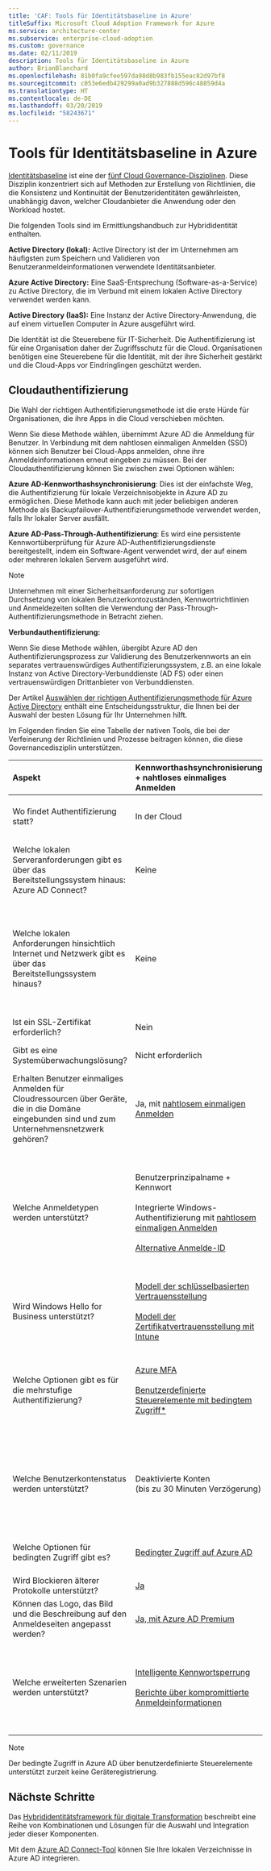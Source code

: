 ```yaml
---
title: 'CAF: Tools für Identitätsbaseline in Azure'
titleSuffix: Microsoft Cloud Adoption Framework for Azure
ms.service: architecture-center
ms.subservice: enterprise-cloud-adoption
ms.custom: governance
ms.date: 02/11/2019
description: Tools für Identitätsbaseline in Azure
author: BrianBlanchard
ms.openlocfilehash: 81b0fa9cfee597da98d8b983fb155eac82d97bf8
ms.sourcegitcommit: c053e6edb429299a0ad9b327888d596c48859d4a
ms.translationtype: HT
ms.contentlocale: de-DE
ms.lasthandoff: 03/20/2019
ms.locfileid: "58243671"
---
```

# <a name="identity-baseline-tools-in-azure"></a>Tools für Identitätsbaseline in Azure

[Identitätsbaseline](overview.md) ist eine der [fünf Cloud Governance-Disziplinen](../governance-disciplines.md). Diese Disziplin konzentriert sich auf Methoden zur Erstellung von Richtlinien, die die Konsistenz und Kontinuität der Benutzeridentitäten gewährleisten, unabhängig davon, welcher Cloudanbieter die Anwendung oder den Workload hostet.

Die folgenden Tools sind im Ermittlungshandbuch zur Hybrididentität enthalten.

**Active Directory (lokal):** Active Directory ist der im Unternehmen am häufigsten zum Speichern und Validieren von Benutzeranmeldeinformationen verwendete Identitätsanbieter.

**Azure Active Directory:** Eine SaaS-Entsprechung (Software-as-a-Service) zu Active Directory, die im Verbund mit einem lokalen Active Directory verwendet werden kann.

**Active Directory (IaaS):** Eine Instanz der Active Directory-Anwendung, die auf einem virtuellen Computer in Azure ausgeführt wird.

Die Identität ist die Steuerebene für IT-Sicherheit. Die Authentifizierung ist für eine Organisation daher der Zugriffsschutz für die Cloud. Organisationen benötigen eine Steuerebene für die Identität, mit der ihre Sicherheit gestärkt und die Cloud-Apps vor Eindringlingen geschützt werden.

## <a name="cloud-authentication"></a>Cloudauthentifizierung

Die Wahl der richtigen Authentifizierungsmethode ist die erste Hürde für Organisationen, die ihre Apps in die Cloud verschieben möchten.

Wenn Sie diese Methode wählen, übernimmt Azure AD die Anmeldung für Benutzer. In Verbindung mit dem nahtlosen einmaligen Anmelden (SSO) können sich Benutzer bei Cloud-Apps anmelden, ohne ihre Anmeldeinformationen erneut eingeben zu müssen. Bei der Cloudauthentifizierung können Sie zwischen zwei Optionen wählen:

**Azure AD-Kennworthashsynchronisierung**: Dies ist der einfachste Weg, die Authentifizierung für lokale Verzeichnisobjekte in Azure AD zu ermöglichen. Diese Methode kann auch mit jeder beliebigen anderen Methode als Backupfailover-Authentifizierungsmethode verwendet werden, falls Ihr lokaler Server ausfällt.

**Azure AD-Pass-Through-Authentifizierung**: Es wird eine persistente Kennwortüberprüfung für Azure AD-Authentifizierungsdienste bereitgestellt, indem ein Software-Agent verwendet wird, der auf einem oder mehreren lokalen Servern ausgeführt wird.

> [!NOTE]
> Unternehmen mit einer Sicherheitsanforderung zur sofortigen Durchsetzung von lokalen Benutzerkontozuständen, Kennwortrichtlinien und Anmeldezeiten sollten die Verwendung der Pass-Through-Authentifizierungsmethode in Betracht ziehen.

**Verbundauthentifizierung:**

Wenn Sie diese Methode wählen, übergibt Azure AD den Authentifizierungsprozess zur Validierung des Benutzerkennworts an ein separates vertrauenswürdiges Authentifizierungssystem, z.B. an eine lokale Instanz von Active Directory-Verbunddienste (AD FS) oder einen vertrauenswürdigen Drittanbieter von Verbunddiensten.

Der Artikel [Auswählen der richtigen Authentifizierungsmethode für Azure Active Directory](/azure/security/azure-ad-choose-authn) enthält eine Entscheidungsstruktur, die Ihnen bei der Auswahl der besten Lösung für Ihr Unternehmen hilft.

Im Folgenden finden Sie eine Tabelle der nativen Tools, die bei der Verfeinerung der Richtlinien und Prozesse beitragen können, die diese Governancedisziplin unterstützen.

<!-- markdownlint-disable MD033 -->

|Aspekt|Kennworthashsynchronisierung + nahtloses einmaliges Anmelden|Passthrough-Authentifizierung + nahtloses einmaliges Anmelden|Verbund mit AD FS|
|:-----|:-----|:-----|:-----|
|Wo findet Authentifizierung statt?|In der Cloud|In der Cloud nach einem sicheren Kennwortüberprüfungsaustausch mit dem lokalen Authentifizierungs-Agent|Lokal|
|Welche lokalen Serveranforderungen gibt es über das Bereitstellungssystem hinaus: Azure AD Connect?|Keine|Ein Server für jeden zusätzlichen Authentifizierungs-Agent|Mindestens zwei AD FS-Server<br><br>Mindestens zwei WAP-Server im Umkreis-/DMZ-Netzwerk|
|Welche lokalen Anforderungen hinsichtlich Internet und Netzwerk gibt es über das Bereitstellungssystem hinaus?|Keine|[Ausgehender Internetzugriff](/azure/active-directory/hybrid/how-to-connect-pta-quick-start) von den Servern, auf denen Authentifizierung-Agents ausgeführt werden|[Eingehender Internetzugriff](/windows-server/identity/ad-fs/overview/ad-fs-requirements) auf WAP-Server im Umkreisnetzwerk<br><br>Eingehender Netzwerkzugriff auf AD FS-Server von WAP-Servern im Umkreisnetzwerk<br><br>Netzwerklastenausgleich|
|Ist ein SSL-Zertifikat erforderlich?|Nein |Nein |Ja|
|Gibt es eine Systemüberwachungslösung?|Nicht erforderlich|Agent-Status, bereitgestellt von [Azure Active Directory Admin Center](/azure/active-directory/hybrid/tshoot-connect-pass-through-authentication)|[Azure AD Connect Health](/azure/active-directory/hybrid/how-to-connect-health-adfs)|
|Erhalten Benutzer einmaliges Anmelden für Cloudressourcen über Geräte, die in die Domäne eingebunden sind und zum Unternehmensnetzwerk gehören?|Ja, mit [nahtlosem einmaligen Anmelden](/azure/active-directory/hybrid/how-to-connect-sso)|Ja, mit [nahtlosem einmaligen Anmelden](/azure/active-directory/hybrid/how-to-connect-sso)|Ja|
|Welche Anmeldetypen werden unterstützt?|Benutzerprinzipalname + Kennwort<br><br>Integrierte Windows-Authentifizierung mit [nahtlosem einmaligen Anmelden](/azure/active-directory/hybrid/how-to-connect-sso)<br><br>[Alternative Anmelde-ID](/azure/active-directory/hybrid/how-to-connect-install-custom)|Benutzerprinzipalname + Kennwort<br><br>Integrierte Windows-Authentifizierung mit [nahtlosem einmaligen Anmelden](/azure/active-directory/hybrid/how-to-connect-sso)<br><br>[Alternative Anmelde-ID](/azure/active-directory/hybrid/how-to-connect-pta-faq)|Benutzerprinzipalname + Kennwort<br><br>sAMAccountName + Kennwort<br><br>Integrierte Windows-Authentifizierung<br><br>[Zertifikat- und Smartcard-Authentifizierung](/windows-server/identity/ad-fs/operations/configure-user-certificate-authentication)<br><br>[Alternative Anmelde-ID](/windows-server/identity/ad-fs/operations/configuring-alternate-login-id)|
|Wird Windows Hello for Business unterstützt?|[Modell der schlüsselbasierten Vertrauensstellung](/windows/security/identity-protection/hello-for-business/hello-identity-verification)<br><br>[Modell der Zertifikatvertrauensstellung mit Intune](https://blogs.technet.microsoft.com/microscott/setting-up-windows-hello-for-business-with-intune/)|[Modell der schlüsselbasierten Vertrauensstellung](/windows/security/identity-protection/hello-for-business/hello-identity-verification)<br><br>[Modell der Zertifikatvertrauensstellung mit Intune](https://blogs.technet.microsoft.com/microscott/setting-up-windows-hello-for-business-with-intune/)|[Modell der schlüsselbasierten Vertrauensstellung](/windows/security/identity-protection/hello-for-business/hello-identity-verification)<br><br>[Modell der Zertifikatvertrauensstellung](/windows/security/identity-protection/hello-for-business/hello-key-trust-adfs)|
|Welche Optionen gibt es für die mehrstufige Authentifizierung?|[Azure MFA](/azure/multi-factor-authentication/)<br><br>[Benutzerdefinierte Steuerelemente mit bedingtem Zugriff*](/azure/active-directory/conditional-access/controls#custom-controls-1)|[Azure MFA](/azure/multi-factor-authentication/)<br><br>[Benutzerdefinierte Steuerelemente mit bedingtem Zugriff*](/azure/active-directory/conditional-access/controls#custom-controls-1)|[Azure MFA](/azure/multi-factor-authentication/)<br><br>[Azure MFA-Server](/azure/active-directory/authentication/howto-mfaserver-deploy)<br><br>[MFA über Drittanbieter](/windows-server/identity/ad-fs/operations/configure-additional-authentication-methods-for-ad-fs)<br><br>[Benutzerdefinierte Steuerelemente mit bedingtem Zugriff*](/azure/active-directory/conditional-access/controls#custom-controls-1)|
|Welche Benutzerkontenstatus werden unterstützt?|Deaktivierte Konten<br>(bis zu 30 Minuten Verzögerung)|Deaktivierte Konten<br><br>Konto gesperrt<br><br>Konto abgelaufen<br><br>Kennwort abgelaufen<br><br>Anmeldestunden|Deaktivierte Konten<br><br>Konto gesperrt<br><br>Konto abgelaufen<br><br>Kennwort abgelaufen<br><br>Anmeldestunden|
|Welche Optionen für bedingten Zugriff gibt es?|[Bedingter Zugriff auf Azure AD](/azure/active-directory/active-directory-conditional-access-azure-portal)|[Bedingter Zugriff auf Azure AD](/azure/active-directory/active-directory-conditional-access-azure-portal)|[Bedingter Zugriff auf Azure AD](/azure/active-directory/active-directory-conditional-access-azure-portal)<br><br>[AD FS-Anspruchsregeln](https://adfshelp.microsoft.com/AadTrustClaims/ClaimsGenerator)|
|Wird Blockieren älterer Protokolle unterstützt?|[Ja](/azure/active-directory/active-directory-conditional-access-conditions#legacy-authentication)|[Ja](/azure/active-directory/active-directory-conditional-access-conditions#legacy-authentication)|[Ja](/windows-server/identity/ad-fs/operations/access-control-policies-w2k12)|
|Können das Logo, das Bild und die Beschreibung auf den Anmeldeseiten angepasst werden?|[Ja, mit Azure AD Premium](/azure/active-directory/customize-branding)|[Ja, mit Azure AD Premium](/azure/active-directory/customize-branding)|[Ja](/azure/active-directory/connect/active-directory-aadconnect-federation-management#customlogo)|
|Welche erweiterten Szenarien werden unterstützt?|[Intelligente Kennwortsperrung](/azure/active-directory/active-directory-secure-passwords)<br><br>[Berichte über kompromittierte Anmeldeinformationen](/azure/active-directory/active-directory-reporting-risk-events)|[Intelligente Kennwortsperrung](/azure/active-directory/connect/active-directory-aadconnect-pass-through-authentication-smart-lockout)|Authentifizierungssystem mit geringer Wartezeit für mehrere Standorte<br><br>[AD FS-Extranetsperre](/windows-server/identity/ad-fs/operations/configure-ad-fs-extranet-soft-lockout-protection)<br><br>[Integration in Identitätssysteme von Drittanbietern](/azure/active-directory/connect/active-directory-aadconnect-federation-compatibility)|

<!-- markdownlint-enable MD033 -->

> [!NOTE]
> Der bedingte Zugriff in Azure AD über benutzerdefinierte Steuerelemente unterstützt zurzeit keine Geräteregistrierung.

## <a name="next-steps"></a>Nächste Schritte

Das [Hybrididentitätsframework für digitale Transformation](https://resources.office.com/ww-landing-M365E-EMS-IDAM-Hybrid-Identity-WhitePaper.html?LCID=EN-US) beschreibt eine Reihe von Kombinationen und Lösungen für die Auswahl und Integration jeder dieser Komponenten.

Mit dem [Azure AD Connect-Tool](https://aka.ms/aadconnectwiz) können Sie Ihre lokalen Verzeichnisse in Azure AD integrieren.

